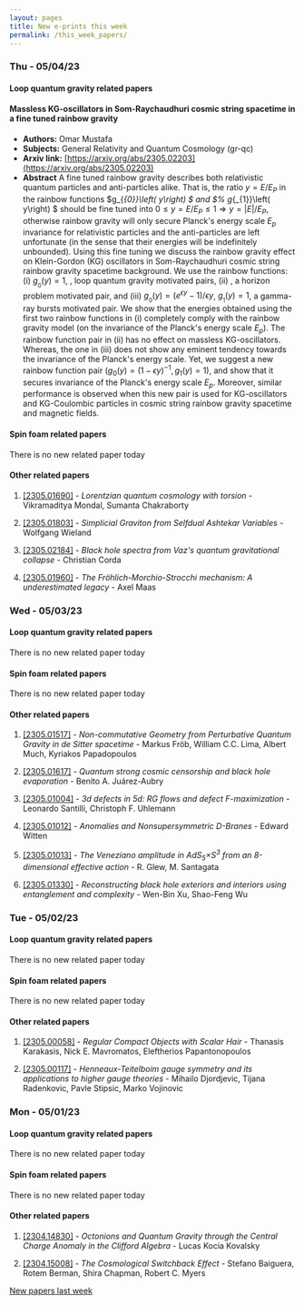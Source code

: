 ```yaml
---
layout: pages
title: New e-prints this week
permalink: /this_week_papers/
---
```




### Thu - 05/04/23

#### Loop quantum gravity related papers

#### **Massless KG-oscillators in Som-Raychaudhuri cosmic string spacetime in a  fine tuned rainbow gravity**
 - **Authors:** Omar Mustafa
 - **Subjects:** General Relativity and Quantum Cosmology (gr-qc)
 - **Arxiv link:** [https://arxiv.org/abs/2305.02203](https://arxiv.org/abs/2305.02203)
 - **Abstract**
 A fine tuned rainbow gravity describes both relativistic quantum particles and anti-particles alike. That is, the ratio $y=E/E_{P}$ in the rainbow functions $g_{_{0}}\left( y\right) $ and $% g_{_{1}}\left( y\right) $ should be fine tuned into $0\leq y=E/E_{P}\leq 1\Rightarrow y=\left\vert E\right\vert /E_{P}$, otherwise rainbow gravity will only secure Planck's energy scale $E_p$ invariance for relativistic particles and the anti-particles are left unfortunate (in the sense that their energies will be indefinitely unbounded). Using this fine tuning we discuss the rainbow gravity effect on Klein-Gordon (KG) oscillators in Som-Raychaudhuri cosmic string rainbow gravity spacetime background. We use the rainbow functions: (i) $g_{_{0}}\left( y\right) =1$, $% g_{_{1}}\left( y\right) =\sqrt{1-\epsilon y^{n}}, n=0,1$, loop quantum gravity motivated pairs, (ii) $% g_{_{0}}\left( y\right) =g_{_{1}}\left( y\right) =\left( 1-\epsilon y\right) ^{-1}$, a horizon problem motivated pair, and (iii) $g_{_{0}}\left( y\right) =\left( e^{\epsilon y}-1\right) /\epsilon y$, $g_{_{1}}\left( y\right) =1$, a gamma-ray bursts motivated pair. We show that the energies obtained using the first two rainbow functions in (i) completely comply with the rainbow gravity model (on the invariance of the Planck's energy scale $E_{p}$). The rainbow function pair in (ii) has no effect on massless KG-oscillators. Whereas, the one in (iii) does not show any eminent tendency towards the invariance of the Planck's energy scale. Yet, we suggest a new rainbow function pair $(g_0(y)=(1-\epsilon y)^{-1}, g_1 (y)=1)$, and show that it secures invariance of the Planck's energy scale $E_p$. Moreover, similar performance is observed when this new pair is used for KG-oscillators and KG-Coulombic particles in cosmic string rainbow gravity spacetime and magnetic fields. 

#### Spin foam related papers

There is no new related paper today 



#### Other related papers

1. [[2305.01690]](https://arxiv.org/abs/2305.01690) - *Lorentzian quantum cosmology with torsion* - Vikramaditya Mondal, Sumanta Chakraborty

1. [[2305.01803]](https://arxiv.org/abs/2305.01803) - *Simplicial Graviton from Selfdual Ashtekar Variables* - Wolfgang Wieland

1. [[2305.02184]](https://arxiv.org/abs/2305.02184) - *Black hole spectra from Vaz's quantum gravitational collapse* - Christian Corda

1. [[2305.01960]](https://arxiv.org/abs/2305.01960) - *The Fröhlich-Morchio-Strocchi mechanism: A underestimated legacy* - Axel Maas



### Wed - 05/03/23

#### Loop quantum gravity related papers

There is no new related paper today 

#### Spin foam related papers

There is no new related paper today 



#### Other related papers

1. [[2305.01517]](https://arxiv.org/abs/2305.01517) - *Non-commutative Geometry from Perturbative Quantum Gravity in de Sitter  spacetime* - Markus Fröb, William C.C. Lima, Albert Much, Kyriakos Papadopoulos

1. [[2305.01617]](https://arxiv.org/abs/2305.01617) - *Quantum strong cosmic censorship and black hole evaporation* - Benito A. Juárez-Aubry

1. [[2305.01004]](https://arxiv.org/abs/2305.01004) - *3d defects in 5d: RG flows and defect F-maximization* - Leonardo Santilli, Christoph F. Uhlemann

1. [[2305.01012]](https://arxiv.org/abs/2305.01012) - *Anomalies and Nonsupersymmetric D-Branes* - Edward Witten

1. [[2305.01013]](https://arxiv.org/abs/2305.01013) - *The Veneziano amplitude in AdS$_5 \times$S$^3$ from an 8-dimensional  effective action* - R. Glew, M. Santagata

1. [[2305.01330]](https://arxiv.org/abs/2305.01330) - *Reconstructing black hole exteriors and interiors using entanglement and  complexity* - Wen-Bin Xu, Shao-Feng Wu



### Tue - 05/02/23

#### Loop quantum gravity related papers

There is no new related paper today 

#### Spin foam related papers

There is no new related paper today 



#### Other related papers

1. [[2305.00058]](https://arxiv.org/abs/2305.00058) - *Regular Compact Objects with Scalar Hair* - Thanasis Karakasis, Nick E. Mavromatos, Eleftherios Papantonopoulos

1. [[2305.00117]](https://arxiv.org/abs/2305.00117) - *Henneaux-Teitelboim gauge symmetry and its applications to higher gauge  theories* - Mihailo Djordjevic, Tijana Radenkovic, Pavle Stipsic, Marko Vojinovic



### Mon - 05/01/23

#### Loop quantum gravity related papers

There is no new related paper today 

#### Spin foam related papers

There is no new related paper today 



#### Other related papers

1. [[2304.14830]](https://arxiv.org/abs/2304.14830) - *Octonions and Quantum Gravity through the Central Charge Anomaly in the  Clifford Algebra* - Lucas Kocia Kovalsky

1. [[2304.15008]](https://arxiv.org/abs/2304.15008) - *The Cosmological Switchback Effect* - Stefano Baiguera, Rotem Berman, Shira Chapman, Robert C. Myers






[New papers last week]({{site.url}}/archived/weekly/pre-prints/2023/05/01/archived_weekly_papers.html)